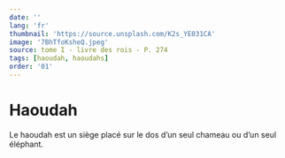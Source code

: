 ```yaml
---
date: ''
lang: 'fr'
thumbnail: 'https://source.unsplash.com/K2s_YE031CA'
image: '7BhTfoKsheQ.jpeg'
source: tome I - livre des rois - P. 274
tags: [haoudah, haoudahs]
order: '01'
---
```


# Haoudah

Le haoudah est un siège placé sur le dos d’un seul chameau ou d’un seul éléphant.
